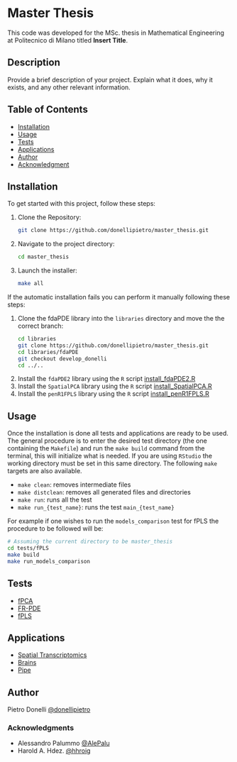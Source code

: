 # Master Thesis

This code was developed for the MSc. thesis in Mathematical Engineering at Politecnico di Milano titled **Insert Title**.

## Description

Provide a brief description of your project. Explain what it does, why it exists, and any other relevant information.

## Table of Contents

-   [Installation](#installation)
-   [Usage](#usage)
-   [Tests](#tests)
-   [Applications](#applications)
-   [Author](#author)
-   [Acknowledgment](#acknowledgment)

## Installation

To get started with this project, follow these steps:

1. Clone the Repository:

    ```bash
    git clone https://github.com/donellipietro/master_thesis.git
    ```

2. Navigate to the project directory:

    ```bash
    cd master_thesis
    ```

3. Launch the installer:
    ```bash
    make all
    ```

If the automatic installation fails you can perform it manually following these steps:

1. Clone the fdaPDE library into the `libraries` directory and move the the correct branch:
    ```bash
    cd libraries
    git clone https://github.com/donellipietro/master_thesis.git
    cd libraries/fdaPDE
    git checkout develop_donelli
    cd ../..
    ```
2. Install the `fdaPDE2` library using the `R` script [install_fdaPDE2.R](utils/install_fdaPDE2.R)
3. Install the `SpatialPCA` library using the `R` script [install_SpatialPCA.R](utils/install_SpatialPCA.R)
4. Install the `penR1FPLS` library using the `R` script [install_penR1FPLS.R](utils/install_penR1FPLS.R)

## Usage

Once the installation is done all tests and applications are ready to be used. The general procedure is to enter the desired test directory (the one containing the `Makefile`) and run the `make build` command from the terminal, this will initialize what is needed. If you are using `RStudio` the working directory must be set in this same directory. The following `make` targets are also available.

-   `make clean`: removes intermediate files
-   `make distclean`: removes all generated files and directories
-   `make run`: runs all the test
-   `make run_{test_name}`: runs the test `main_{test_name}`

For example if one wishes to run the `models_comparison` test for fPLS the procedure to be followed will be:

```bash
# Assuming the current directory to be master_thesis
cd tests/fPLS
make build
make run_models_comparison
```

## Tests

-   [fPCA](tests/fPCA/)
-   [FR-PDE]()
-   [fPLS](tests/fPLS/)

## Applications

-   [Spatial Transcriptomics](applications/spatial_transcriptomics/)
-   [Brains]()
-   [Pipe]()

## Author

Pietro Donelli [@donellipietro](https://github.com/donellipietro)

### Acknowledgments

-   Alessandro Palummo [@AlePalu](https://github.com/AlePalu)
-   Harold A. Hdez. [@hhroig](https://github.com/hhroig)
